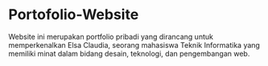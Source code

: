 # Portofolio-Website
Website ini merupakan portfolio pribadi yang dirancang untuk memperkenalkan Elsa Claudia, seorang mahasiswa Teknik Informatika yang memiliki minat dalam bidang desain, teknologi, dan pengembangan web.

